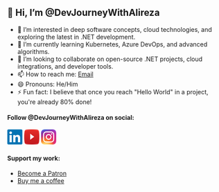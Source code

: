 ﻿
## 👋 Hi, I’m @DevJourneyWithAlireza 
- 👀 I’m interested in deep software concepts, cloud technologies, and exploring the latest in .NET development. 
- 🌱 I’m currently learning Kubernetes, Azure DevOps, and advanced algorithms. 
- 💞️ I’m looking to collaborate on open-source .NET projects, cloud integrations, and developer tools.
- 📫 How to reach me: [Email](mailto:marhamatabadi+git@gmail.com) 
- 😄 Pronouns: He/Him 
- ⚡ Fun fact: I believe that once you reach "Hello World" in a project, you're already 80% done! 
#### Follow @DevJourneyWithAlireza on social: 
 [![logo](./img/linkedIn.png)](https://www.linkedin.com/in/marhamatabadi)
 [![logo](./img/youtube.png)](https://www.youtube.com/@DevJourneyWithAlireza)
 [![logo](./img/instagram.png)](https://www.instagram.com/DevJourneyWithAlireza)
#### Support my work: 
- [Become a Patron](https://www.patreon.com/DevJourneyWithAlireza) 
- [Buy me a coffee](https://buymeacoffee.com/devjourneywithalireza)
